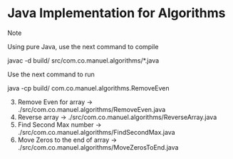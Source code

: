 # Java Implementation for Algorithms

> [!NOTE]
> Using pure Java, use the next command to compile
>
> javac -d build/ src/com.co.manuel.algorithms/*.java
>
> Use the next command to run
>
> java -cp build/ com.co.manuel.algorithms.RemoveEven

3. Remove Even for array -> ./src/com.co.manuel.algorithms/RemoveEven.java
4. Reverse array -> ./src/com.co.manuel.algorithms/ReverseArray.java
5. Find Second Max number -> ./src/com.co.manuel.algorithms/FindSecondMax.java
6. Move Zeros to the end of array -> ./src/com.co.manuel.algorithms/MoveZerosToEnd.java
